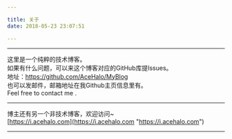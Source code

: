 ```yaml
---

title: 关于
date: 2018-05-23 23:07:51

---
```



----------

这里是一个纯粹的技术博客。  
如果有什么问题，可以来这个博客对应的GitHub库提Issues。  
地址：https://github.com/AceHalo/MyBlog  
也可以发邮件，邮箱地址在我Github主页信息里有。  
Feel free to contact me .  

----------

博主还有另一个非技术博客，欢迎访问~  
[https://i.acehalo.com](https://i.acehalo.com "https://i.acehalo.com")

----------